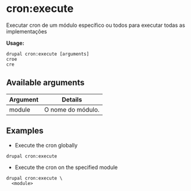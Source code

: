 # cron:execute
Executar cron de um módulo específico ou todos para executar todas as implementações

**Usage:**
```
drupal cron:execute [arguments]
croe
cre
```

## Available arguments
Argument | Details
---------|-------------
module | O nome do módulo.

## Examples
* Execute the cron globally
```
drupal cron:execute
```
* Execute the cron on the specified module
```
drupal cron:execute \
  <module>
```
